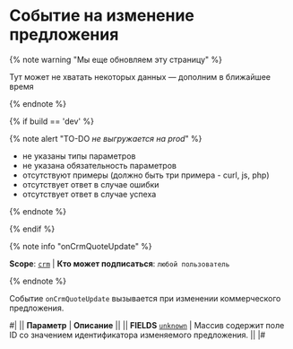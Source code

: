 # Событие на изменение предложения

{% note warning "Мы еще обновляем эту страницу" %}

Тут может не хватать некоторых данных — дополним в ближайшее время

{% endnote %}

{% if build == 'dev' %}

{% note alert "TO-DO _не выгружается на prod_" %}

- не указаны типы параметров
- не указана обязательность параметров
- отсутствуют примеры (должно быть три примера - curl, js, php)
- отсутствует ответ в случае ошибки
- отсутствует ответ в случае успеха

{% endnote %}

{% endif %}

{% note info "onCrmQuoteUpdate" %}

**Scope**: [`crm`](../../../scopes/permissions.md) | **Кто может подписаться**: `любой пользователь`

{% endnote %}

Событие `onCrmQuoteUpdate` вызывается при изменении коммерческого предложения.

#|
|| **Параметр** | **Описание** ||
|| **FIELDS**
[`unknown`](../../../data-types.md) | Массив содержит поле ID со значением идентификатора изменяемого предложения. ||
|#